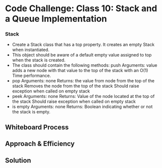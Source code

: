 # Code Challenge: Class 10: Stack and a Queue Implementation
### Stack
* Create a Stack class that has a top property. It creates an empty Stack when instantiated.
* This object should be aware of a default empty value assigned to top when the stack is created.
* The class should contain the following methods:
push
Arguments: value
adds a new node with that value to the top of the stack with an O(1) Time performance.
* pop
Arguments: none
Returns: the value from node from the top of the stack
Removes the node from the top of the stack
Should raise exception when called on empty stack
* peek
Arguments: none
Returns: Value of the node located at the top of the stack
Should raise exception when called on empty stack
* is empty
Arguments: none
Returns: Boolean indicating whether or not the stack is empty.

## Whiteboard Process
<!-- Embedded whiteboard image -->

## Approach & Efficiency
<!-- What approach did you take? Why? What is the Big O space/time for this approach? -->

## Solution
<!-- Show how to run your code, and examples of it in action -->
